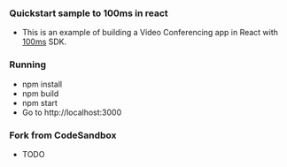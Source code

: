 ### Quickstart sample to 100ms in react

- This is an example of building a Video Conferencing app in React with [100ms](https://100ms.live) SDK.

### Running

- npm install
- npm build
- npm start
- Go to http://localhost:3000

### Fork from CodeSandbox

- TODO
